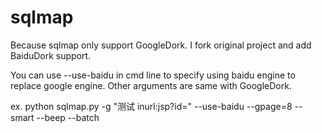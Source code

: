# sqlmap

Because sqlmap only support GoogleDork. I fork original project and add BaiduDork support.

You can use --use-baidu in cmd line to specify using baidu engine to replace google engine. Other arguments are same with GoogleDork.

ex.
python sqlmap.py -g "测试 inurl:jsp?id=" --use-baidu --gpage=8 --smart --beep --batch